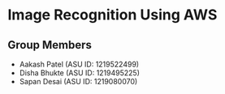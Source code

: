 # Image Recognition Using AWS

## Group Members

* Aakash Patel (ASU ID: 1219522499)
* Disha Bhukte (ASU ID: 1219495225)
* Sapan Desai  (ASU ID: 1219080070)

